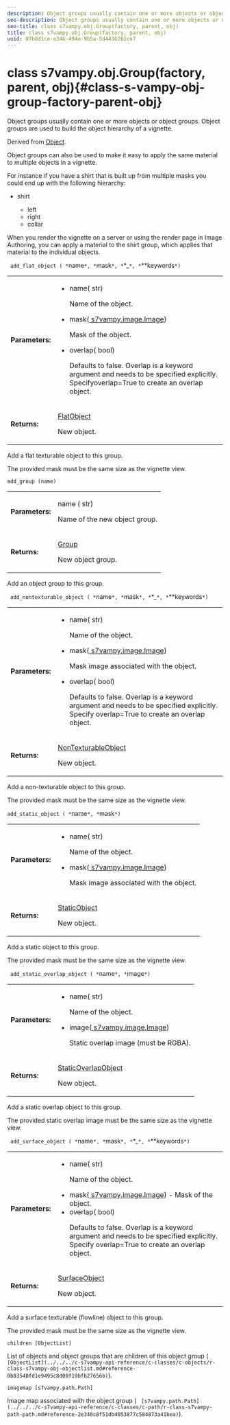 ```yaml
---
description: Object groups usually contain one or more objects or object groups. Object groups are used to build the object hierarchy of a vignette.
seo-description: Object groups usually contain one or more objects or object groups. Object groups are used to build the object hierarchy of a vignette.
seo-title: class s7vampy.obj.Group(factory, parent, obj)
title: class s7vampy.obj.Group(factory, parent, obj)
uuid: 07b8d1ce-e346-494e-9b5a-5d4436261ce7
---
```


# class s7vampy.obj.Group(factory, parent, obj){#class-s-vampy-obj-group-factory-parent-obj}

Object groups usually contain one or more objects or object groups. Object groups are used to build the object hierarchy of a vignette.

Derived from [Object](../../../c-s7vampy-api-reference/c-classes/c-objects/r-class-s7vampy-obj-object.md#reference-6b1486208ad24966b84942e03e5ae9ad).

Object groups can also be used to make it easy to apply the same material to multiple objects in a vignette.

For instance if you have a shirt that is built up from multiple masks you could end up with the following hierarchy:

* shirt

    * left 
    * right 
    * collar

When you render the vignette on a server or using the render page in Image Authoring, you can apply a material to the shirt group, which applies that material to the individual objects.

` add_flat_object ( *`name`*, *`mask`*, *`*_`*, *`**keywords`*)`

<table id="table_486A1146171F418B804C25BDFE35F350"> 
 <tbody> 
  <tr> 
   <td> <b> Parameters:</b> </td> 
   <td> <p> 
     <ul id="ul_632C900B09514E1DBAFD978918C349E3"> 
      <li id="li_FBEE8389D0AB42909BF085B4C6903B92"><span class="codeph">name(<span class="varname"> str</span>)</span> <p> Name of the object. </p> </li> 
      <li id="li_047F43CA52C44C87A0F19853F3BDF45E"><span class="codeph">mask(<a href="../../../c-s7vampy-api-reference/c-classes/c-classes-image/r-class-s7vampy.image.image.md#reference-9f763e9b74dc47549877ee15bd0cdb94" format="dita" scope="local"> s7vampy.image.Image</a>)</span> <p>Mask of the object. </p> </li> 
      <li id="li_94C10F9A754F47FDA90173376983A44C"><span class="codeph">overlap(<span class="varname"> bool</span>)</span> <p> Defaults to false. <span class="codeph"> Overlap</span> is a keyword argument and needs to be specified explicitly. <span class="codeph"> Specifyoverlap=True</span> to create an overlap object. </p> </li> 
     </ul> </p> </td> 
  </tr> 
  <tr> 
   <td> <b> Returns:</b> </td> 
   <td> <p><span class="codeph"><a href="../../../c-s7vampy-api-reference/c-classes/c-objects/r-class-s7vampy-obj-flatobject.md#reference-e6da5ec8f3564cd088891e6c64205552" format="dita" scope="local"> FlatObject</a></span> </p> <p> New object. </p> </td> 
  </tr> 
 </tbody> 
</table>

Add a flat texturable object to this group.

The provided mask must be the same size as the vignette view.

`add_group (name)`

<table id="table_D868CD4A77D84F15BB3573085591E02A"> 
 <tbody> 
  <tr> 
   <td> <b> Parameters:</b> </td> 
   <td> <p> <span class="codeph">name (<span class="varname"> str</span>)</span> </p> <p> Name of the new object group. </p> </td> 
  </tr> 
  <tr> 
   <td> <b> Returns:</b> </td> 
   <td> <p><span class="codeph"><a href="../../../c-s7vampy-api-reference/c-classes/c-objects/r-class-s7vampy-obj-group.md#reference-d4268759bb7740659019fec3eb7cbe91" format="dita" scope="local"> Group</a></span> </p> <p> New object group. </p> </td> 
  </tr> 
 </tbody> 
</table>

Add an object group to this group.

` add_nontexturable_object ( *`name`*, *`mask`*, *`*_`*, *`**keywords`*)`

<table id="table_82D12D0CFC554D9C90BDA549B53EDB39"> 
 <tbody> 
  <tr> 
   <td> <b> Parameters:</b> </td> 
   <td> <p> 
     <ul id="ul_CF2D342D36E1415AA4AFB0088E8305E2"> 
      <li id="li_FEBADF07523D4A4A9A909B71DD02E53B"><span class="codeph">name(<span class="varname"> str</span>)</span> <p>Name of the object. </p> </li> 
      <li id="li_A559157F77FE42CE81912D25E703ED4A"><span class="codeph">mask(<a href="../../../c-s7vampy-api-reference/c-classes/c-classes-image/r-class-s7vampy.image.image.md#reference-9f763e9b74dc47549877ee15bd0cdb94" format="dita" scope="local"> s7vampy.image.Image</a>)</span> <p>Mask image associated with the object. </p> </li> 
      <li id="li_76F9C1F39A9E4C7BBC7C82CF587B8C44"><span class="codeph">overlap(<span class="varname"> bool</span>) </span> <p>Defaults to false. <span class="codeph"> Overlap</span> is a keyword argument and needs to be specified explicitly. Specify <span class="codeph"> overlap=True</span> to create an overlap object. </p> </li> 
     </ul> </p> </td> 
  </tr> 
  <tr> 
   <td> <b> Returns:</b> </td> 
   <td> <p><span class="codeph"><a href="../../../c-s7vampy-api-reference/c-classes/c-objects/r-class-s7vampy-obj-nontexturableobject.md#reference-161cbb70e49e47ed908036ec35db68cc" format="dita" scope="local"> NonTexturableObject</a></span> </p> <p> New object. </p> </td> 
  </tr> 
 </tbody> 
</table>

Add a non-texturable object to this group.

The provided mask must be the same size as the vignette view.

`add_static_object ( *`name`*, *`mask`*)`

<table id="table_9141A18DE967461581D0308B73A789CF"> 
 <tbody> 
  <tr> 
   <td> <b> Parameters:</b> </td> 
   <td> <p> 
     <ul id="ul_DC18E766F98A485090DCEBA0589AE4C3"> 
      <li id="li_2ADDA3D196544A29A54A99CF9AE4D136"><span class="codeph">name(<span class="varname"> str</span>)</span> <p>Name of the object. </p> </li> 
      <li id="li_04D1E887F3E94F08BDAA9D717B55D0CA"><span class="codeph">mask(<a href="../../../c-s7vampy-api-reference/c-classes/c-classes-image/r-class-s7vampy.image.image.md#reference-9f763e9b74dc47549877ee15bd0cdb94" format="dita" scope="local"> s7vampy.image.Image</a>)</span> <p>Mask image associated with the object. </p> </li> 
     </ul> </p> </td> 
  </tr> 
  <tr> 
   <td> <b> Returns:</b> </td> 
   <td> <p><span class="codeph"><a href="../../../c-s7vampy-api-reference/c-classes/c-objects/r-class-s7vampy-obj-staticobject.md#reference-bd09110f7ce04b6d88fdf1c5f1a72804" format="dita" scope="local"> StaticObject</a></span> </p> <p> New object. </p> </td> 
  </tr> 
 </tbody> 
</table>

Add a static object to this group.

The provided mask must be the same size as the vignette view.

` add_static_overlap_object ( *`name`*, *`image`*)`

<table id="table_D77BC93CB03E436BA1652F792563D45D"> 
 <tbody> 
  <tr> 
   <td> <b> Parameters:</b> </td> 
   <td> <p> 
     <ul id="ul_74D2CF45A24840D1A187E7DB4720A8CD"> 
      <li id="li_318792651DE64301878863DE38BF4B71"><span class="codeph">name(<span class="varname"> str</span>)</span> <p>Name of the object. </p> </li> 
      <li id="li_BAB64DD736874621984EA76FBEC4A4D3"><span class="codeph">image(<a href="../../../c-s7vampy-api-reference/c-classes/c-classes-image/r-class-s7vampy.image.image.md#reference-9f763e9b74dc47549877ee15bd0cdb94" format="dita" scope="local"> s7vampy.image.Image</a>)</span> <p>Static overlap image (must be RGBA). </p> </li> 
     </ul> </p> </td> 
  </tr> 
  <tr> 
   <td> <b> Returns:</b> </td> 
   <td> <p><span class="codeph"><a href="../../../c-s7vampy-api-reference/c-classes/c-objects/r-class-s7vampy-obj-staticoverlapobject.md#reference-7b66780df1fc40cfa436fecdc16037c5" format="dita" scope="local"> StaticOverlapObject </a></span> </p> <p> New object. </p> </td> 
  </tr> 
 </tbody> 
</table>

Add a static overlap object to this group.

The provided static overlap image must be the same size as the vignette view.

` add_surface_object ( *`name`*, *`mask`*, *`*_`*, *`**keywords`*)`

<table id="table_E57BB108E8CD47FA99F04782C83A5838"> 
 <tbody> 
  <tr> 
   <td> <b> Parameters:</b> </td> 
   <td> <p> 
     <ul id="ul_FFEAE44B2A7C470C80FC8353EC55FE70"> 
      <li id="li_2675DD4CF925433AB8EC7BF15A6847D9"><span class="codeph">name(<span class="varname"> str</span>)</span> <p>Name of the object. </p> </li> 
      <li id="li_B53F59A27DDB4484AE20BDCCE9CEFFD6">mask(<span class="codeph"><a href="../../../c-s7vampy-api-reference/c-classes/c-classes-image/r-class-s7vampy.image.image.md#reference-9f763e9b74dc47549877ee15bd0cdb94" format="dita" scope="local"> s7vampy.image.Image</a></span>) - Mask of the object. </li> 
      <li id="li_88DF48E0B89A43178AB8F11570B5AB5C"><span class="codeph">overlap(<span class="varname"> bool</span>)</span> <p>Defaults to false. <span class="codeph"> Overlap</span> is a keyword argument and needs to be specified explicitly. Specify <span class="codeph"> overlap=True</span> to create an overlap object. </p> </li> 
     </ul> </p> </td> 
  </tr> 
  <tr> 
   <td> <b> Returns:</b> </td> 
   <td> <p><span class="codeph"><a href="../../../c-s7vampy-api-reference/c-classes/c-objects/r-class-s7vampy-obj-surfaceobject.md#reference-cf2b73b972e84cf5b9a0e22ab3d106f4" format="dita" scope="local"> SurfaceObject</a></span> </p> <p> New object. </p> </td> 
  </tr> 
 </tbody> 
</table>

Add a surface texturable (flowline) object to this group.

The provided mask must be the same size as the vignette view.

`children [ObjectList]`

List of objects and object groups that are children of this object group ( ` [ObjectList](../../../c-s7vampy-api-reference/c-classes/c-objects/r-class-s7vampy-obj-objectlist.md#reference-0b83540fd1e9495c8d00f19bfb27656b)`).

`imagemap [s7vampy.path.Path]`

Image map associated with the object group ( ` [s7vampy.path.Path](../../../c-s7vampy-api-reference/c-classes/c-path/r-class-s7vampy-path-path.md#reference-2e340c8f51db4053877c584873a41bea)`). 
